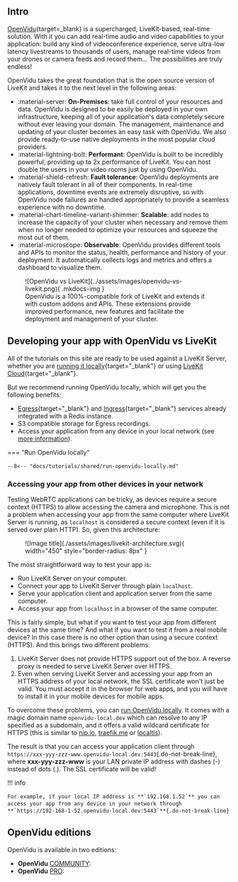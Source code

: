 ## Intro

[OpenVidu](https://openvidu.io){target=\_blank} is a supercharged, LiveKit-based, real-time solution. With it you can add real-time audio and video capabilities to your application: build any kind of videoconference experience, serve ultra-low latency livestreams to thousands of users, manage real-time videos from your drones or camera feeds and record them... The possibilities are truly endless!

OpenVidu takes the great foundation that is the open source version of LiveKit and takes it to the next level in the following areas:

- :material-server: **On-Premises**: take full control of your resources and data. OpenVidu is designed to be easily be deployed in your own infrastructure, keeping all of your application's data completely secure without ever leaving your domain. The management, maintenance and updating of your cluster becomes an easy task with OpenVidu. We also provide ready-to-use native deployments in the most popular cloud providers.
- :material-lightning-bolt: **Performant**: OpenVidu is built to be incredibly powerful, providing up to 2x performance of LiveKit. You can host double the users in your video rooms just by using OpenVidu.
- :material-shield-refresh: **Fault tolerance**: OpenVidu deployments are natively fault tolerant in all of their components. In real-time applications, downtime events are extremely disruptive, so with OpenVidu node failures are handled appropriately to provide a seamless experience with no downtime.
- :material-chart-timeline-variant-shimmer: **Scalable**: add nodes to increase the capacity of your cluster when necessary and remove them when no longer needed to optimize your resources and squeeze the most out of them.
- :material-microscope: **Observable**: OpenVidu provides different tools and APIs to monitor the status, health, performance and history of your deployment. It automatically collects logs and metrics and offers a dashboard to visualize them.

<figure markdown>
  ![OpenVidu vs LiveKit](../assets/images/openvidu-vs-livekit.png){ .mkdocs-img }
  <figcaption>OpenVidu is a 100%-compatible fork of LiveKit and extends it with custom addons and APIs. These extensions provide improved performance, new features and facilitate the deployment and management of your cluster.</figcaption>
</figure>

## Developing your app with OpenVidu vs LiveKit

All of the tutorials on this site are ready to be used against a LiveKit Server, whether you are [running it locally](https://docs.livekit.io/home/self-hosting/local/){target="_blank"} or using [LiveKit Cloud](https://cloud.livekit.io/){target="_blank"}.

But we recommend running OpenVidu locally, which will get you the following benefits:

- [Egress](https://docs.livekit.io/realtime/egress/overview/){target="_blank"} and [Ingress](https://docs.livekit.io/realtime/ingress/overview/){target="_blank"} services already integrated with a Redis instance.
- S3 compatible storage for Egress recordings.
- Access your application from any device in your local network (see [more information](#accessing-your-app-from-other-devices-in-your-network)).

=== "Run OpenVidu locally"

	--8<-- "docs/tutorials/shared/run-openvidu-locally.md"

### Accessing your app from other devices in your network

Testing WebRTC applications can be tricky, as devices require a secure context (HTTPS) to allow accessing the camera and microphone. This is not a problem when accessing your app from the same computer where LiveKit Server is running, as `localhost` is considered a secure context (even if it is served over plain HTTP). So, given this architecture:

<figure markdown="span">
  ![Image title](./assets/images/livekit-architecture.svg){ width="450" style="border-radius: 8px" }
</figure>

The most straightforward way to test your app is:

- Run LiveKit Server on your computer.
- Connect your app to LiveKit Server through plain `localhost`.
- Serve your application client and application server from the same computer.
- Access your app from `localhost` in a browser of the same computer.
  
This is fairly simple, but what if you want to test your app from different devices at the same time? And what if you want to test it from a real mobile device? In this case there is no other option than using a secure context (HTTPS). And this brings two different problems:

1. LiveKit Server does not provide HTTPS support out of the box. A reverse proxy is needed to serve LiveKit Server over HTTPS.
2. Even when serving LiveKit Server and accessing your app from an HTTPS address of your local network, the SSL certificate won't just be valid. You must accept it in the browser for web apps, and you will have to install it in your mobile devices for mobile apps.

To overcome these problems, you can [run OpenVidu locally](#run-openvidu-locally). It comes with a magic domain name `openvidu-local.dev` which can resolve to any IP specified as a subdomain, and it offers a valid wildcard certificate for HTTPS (this is similar to [nip.io](https://nip.io), [traefik.me](https://traefik.me) or [localtls](https://github.com/Corollarium/localtls)).

The result is that you can access your application client through `https://xxx-yyy-zzz-www.openvidu-local.dev:5443`{.do-not-break-line}, where **xxx-yyy-zzz-www** is your LAN private IP address with dashes (-) instead of dots (.). The SSL certificate will be valid!

!!! info

    For example, if your local IP address is **`192.168.1.52`** you can access your app from any device in your network through **`https://192-168-1-52.openvidu-local.dev:5443`**{.do-not-break-line}

## OpenVidu editions

OpenVidu is available in two editions:

- **OpenVidu** <a href="/pricing#openvidu-community"><span class="openvidu-tag openvidu-community-tag">COMMUNITY</span></a>: 
- **OpenVidu** <a href="/pricing#openvidu-pro"><span class="openvidu-tag openvidu-pro-tag">PRO</span></a>:
